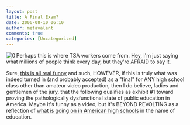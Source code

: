 ```yaml
---
layout: post
title: A Final Exam?
date: 2006-08-10 06:10
author: metavalent
comments: true
categories: [Uncategorized]
---
```

<!--Lead Photo --><a href="http://video.google.com/videoplay?docid=8718728501056290731"><img src="http://img112.imageshack.us/img112/5322/2237cf7.jpg" border="0" alt="0" align="left" /></a><!-- Commentary -->Perhaps this is where TSA workers come from.  Hey, I'm just saying what millions of people think every day, but they're AFRAID to say it.

Sure, <a href="http://video.google.com/videoplay?docid=8718728501056290731">this is all real funny</a> and such, HOWEVER, if this is truly what was indeed turned in (and probably accepted) as a "final" for ANY high school class other than amateur video production, then I do believe, ladies and gentlemen of the jury, that the following qualifies as exhibit #1 toward proving the pathologically dysfunctional state of public education in America.  Maybe it's funny as a video, but it's BEYOND REVOLTING as a reflection of <a href="http://video.google.com/videoplay?docid=8718728501056290731">what is going on in American high schools</a> in the name of education.
